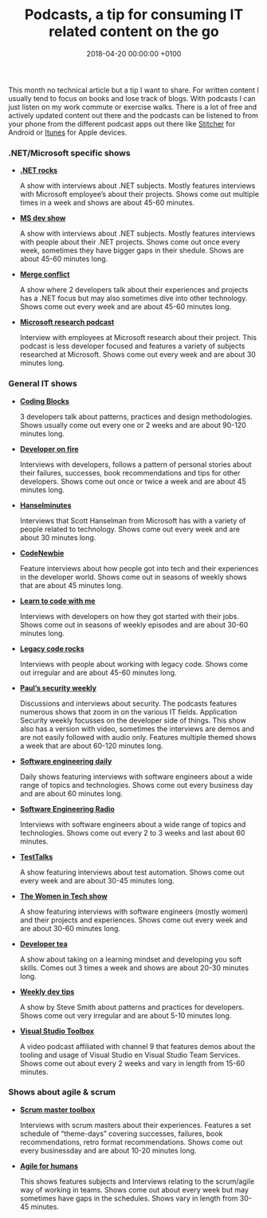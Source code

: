 ﻿---
layout: post
title:  "Podcasts, a tip for consuming IT related content on the go"
date:   2018-04-20 00:00:00 +0100
---
<p>
This month no technical article but a tip I want to share. For written content I usually tend to focus on books and lose track of blogs. With podcasts I can just listen on my work commute or exercise walks. There is a lot of free and actively updated content out there and the podcasts can be listened to from your phone from the different podcast apps out there like <a href="https://www.stitcher.com/" target="_blank">Stitcher</a> for Android or <a href="https://www.apple.com/itunes/" target="_blank">Itunes</a> for Apple devices. 
</p>
<h3>.NET/Microsoft specific shows</h3>
<ul>
    <li>
        <a href="https://www.dotnetrocks.com/" target="_blank"><b>.NET rocks</b></a><p>
        A show with interviews about .NET subjects. Mostly features interviews with Microsoft employee’s about their projects. Shows come out multiple times in a week and shows are about 45-60 minutes.
    </p></li>
    <li>
        <a href="https://msdevshow.com/" target="_blank"><b>MS dev show </b></a><p>
        A show with interviews about .NET subjects. Mostly features interviews with people about their .NET projects. Shows come out once every week, sometimes they have bigger gaps in their shedule. Shows are about 45-60 minutes long.
    </p></li>
    <li>
        <a href="http://www.mergeconflict.fm/" target="_blank"><b>Merge conflict</b></a><p>
        A show where 2 developers talk about their experiences and projects has a .NET focus but may also sometimes dive into other technology. Shows come out every week and are about 45-60 minutes long.
    </p></li>
    <li>
        <a href="https://www.microsoft.com/en-us/research/blog/category/podcast/" target="_blank"><b>Microsoft research podcast</b></a><p>
        Interview with employees at Microsoft research about their project. This podcast is less developer focused and features a variety of subjects researched at Microsoft. Shows come out every week and are about 30 minutes long.
    </p></li>   
</ul>
<h3>General IT shows</h3>
<ul>
     <li>
        <a href="https://www.codingblocks.net/" target="_blank"><b>Coding Blocks</b></a><p>
        3 developers talk about patterns, practices and design methodologies. Shows usually come out every one or 2 weeks and are about 90-120 minutes long.
    </p></li>
    <li>
        <a href="http://developeronfire.com/" target="_blank"><b>Developer on fire</b></a><p>
        Interviews with developers, follows a pattern of personal stories about their failures, successes, book recommendations and tips for other developers. Shows come out once or twice a week and are about 45 minutes long.
    </p></li>
    <li>
        <a href="https://www.hanselminutes.com/" target="_blank"><b>Hanselminutes</b></a><p>
        Interviews that Scott Hanselman from Microsoft has with a variety of people related to technology. Shows come out every week and are about 30 minutes long.
    </p></li>
        <li>
        <a href="https://www.codenewbie.org/" target="_blank"><b>CodeNewbie</b></a><p>
        Feature interviews about how people got into tech and their experiences in the developer world. Shows come out in seasons of weekly shows that are about 45 minutes long.
    </p></li>
        <li>
        <a href="https://learntocodewith.me/" target="_blank"><b>Learn to code with me</b></a><p>
        Interviews with developers on how they got started with their jobs. Shows come out in seasons of weekly episodes and are about 30-60 minutes long.
    </p></li>
    <li>
        <a href="https://www.legacycode.rocks/" target="_blank"><b>Legacy code rocks</b></a><p>
        Interviews with people about working with legacy code. Shows come out irregular and are about 45-60 minutes long.
    </p></li>
    <li>
        <a href="https://securityweekly.com/" target="_blank"><b>Paul’s security weekly</b></a><p>
        Discussions and interviews about security. The podcasts features numerous shows that zoom in on the various IT fields. Application Security weekly focusses on the developer side of things. This show also has a version with video, sometimes the interviews are demos and are not easily followed with audio only. Features multiple themed shows a week that are about 60-120 minutes long.
    </p></li>
    <li>
        <a href="https://softwareengineeringdaily.com/" target="_blank"><b>Software engineering daily</b></a><p>
        Daily shows featuring interviews with software engineers about a wide range of topics and technologies. Shows come out every business day and are about 60 minutes long.
    </p></li>
    <li>
        <a href="http://www.se-radio.net/" target="_blank"><b>Software Engineering Radio</b></a><p>
        Interviews with software engineers about a wide range of topics and technologies. Shows come out every 2 to 3 weeks and last about 60 minutes.
    </p></li>
    <li>
        <a href="https://joecolantonio.com/testtalks/" target="_blank"><b>TestTalks</b></a><p>
        A show featuring interviews about test automation. Shows come out every week and are about 30-45 minutes long.
    </p></li>
    <li>
        <a href="https://thewomenintechshow.com/" target="_blank"><b>The Women in Tech show</b></a><p>
        A show featuring interviews with software engineers (mostly women) and their projects and experiences. Shows come out every week and are about 30-60 minutes long.
    </p></li>
    <li>
        <a href="https://spec.fm/podcasts/developer-tea" target="_blank"><b>Developer tea</b></a><p>
        A show about taking on a learning mindset and developing you soft skills. Comes out 3 times a week and shows are about 20-30 minutes long. 
    </p></li>
    <li>
        <a href="http://www.weeklydevtips.com/" target="_blank"><b>Weekly dev tips</b></a><p>
        A show by Steve Smith about patterns and practices for developers. Shows come out very irregular and are about 5-10 minutes long. 
    </p></li>
    <li>
        <a href="https://channel9.msdn.com/Shows/Visual-Studio-Toolbox" target="_blank"><b>Visual Studio Toolbox</b></a><p>
        A video podcast affiliated with channel 9 that features demos about the tooling and usage of Visual Studio en Visual Studio Team Services. Shows come out about every 2 weeks and vary in length from 15-60 minutes.
    </p></li>  
</ul>
<h3>Shows about agile & scrum</h3>
<ul>
    <li>
        <a href="https://scrum-master-toolbox.org/" target="_blank"><b>Scrum master toolbox</b></a><p>
        Interviews with scrum masters about their experiences. Features a set schedule of “theme-days” covering successes, failures, book recommendations, retro format recommendations. Shows come out every businessday and are about 10-20 minutes long.
    </p></li>
    <li>
        <a href="https://ryanripley.com/agile-for-humans/" target="_blank"><b>Agile for humans</b></a><p>
        This shows features subjects and Interviews relating to the scrum/agile way of working in teams. Shows come out about every week but may sometimes have gaps in the schedules. Shows vary in length from 30-45 minutes.
    </p></li>
</ul>
